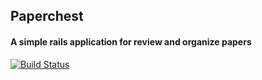 ## Paperchest

#### A simple rails application for review and organize papers

[![Build Status](https://travis-ci.org/tacsio/paperchest.png?branch=master)](https://travis-ci.org/tacsio/paperchest)
